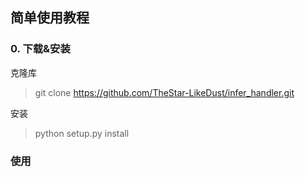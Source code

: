 ## 简单使用教程

### 0. 下载&安装

克隆库
> git clone https://github.com/TheStar-LikeDust/infer_handler.git

安装
> python setup.py install

### 使用